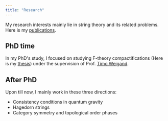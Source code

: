```yaml
---
title: "Research"
---
```

My research interests mainly lie in string theory and its related problems. Here is my [publications](https://inspirehep.net/authors/1260061?ui-citation-summary=true). 




## PhD time
In my PhD's study, I focused on studying F-theory compactifications (Here is my [thesis](https://archiv.ub.uni-heidelberg.de/volltextserver/26888/)) under the supervision of Prof. [Timo Weigand](https://www.qu.uni-hamburg.de/cluster/team/weigand.html).


## After PhD
Upon till now, I mainly work in these three directions:

- Consistency conditions in quantum gravity 
- Hagedorn strings
- Category symmetry and topological order phases
